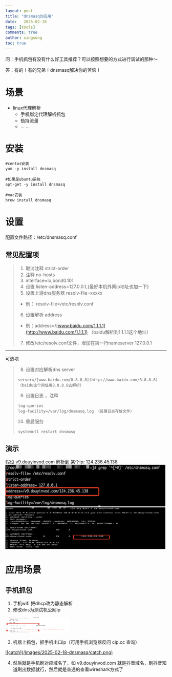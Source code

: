 ```yaml
---
layout: post
title: "dnsmasq的应用"
date:   2025-02-18
tags: [tools]
comments: true
author: xingsong
toc: true
---
```


问：手机抓包有没有什么好工具推荐？可以按照想要的方式进行调试的那种～

答：有的！有的兄弟！dnsmasq解决你的苦恼！

<!-- more -->

# 场景

- linux代理解析
  - 手机绑定代理解析抓包
  - 劫持流量
  - ... ...

# 安装

```shell
#centos安装
yum -y install dnsmasq

#如果是ubuntu系统
apt-get -y install dnsmasq

#mac安装
brew install dnsmasq
```

# 设置

配置文件路径：/etc/dnsmasq.conf

## 常见配置项

> 1. 取消注释 strict-order
> 2. 注释 no-hosts
> 3. interface=lo,bond0.101
> 4. 设置 listen-address=127.0.0.1,{最好本机外网ip地址也加一下}
> 5. 设置上游dns服务器 resolv-file=xxxxx
> 	- 例： resolv-file=/etc/resolv.conf
> 6. 设置解析 address
> 	- 例：address=/[www.baidu.com/1.1.1.1](http://www.baidu.com/1.1.1.1) （baidu解析到1.1.1.1这个地址）
> 7. 修改/etc/resolv.conf文件，增加在第一行nameserver 127.0.0.1

***

可选项
> 8. 设置对应解析dns server
> ```shell
> server=/[www.baidu.com/8.8.8.8](http://www.baidu.com/8.8.8.8) （baidu这个网址用8.8.8.8去解析）
> ```
> 9. 设置日志 ，注释
> ```shell
> log-queries  
> log-facility=/var/log/dnsmasq.log （设置日志存放文件）
> ```
> 10. 重启服务
> ```shell
> systemctl restart dnsmasq
> ```

## 演示

假设 v9.douyinvod.com 解析到 某个ip: 124.236.45.138
<a href="/images/2025-02-18-dnsmasq/dispostion.png" data-lightbox="image-1" data-title="配置">
  <img src="/images/2025-02-18-dnsmasq/dispostion.png" alt="配置" width="500" height="130">
</a>
<a href="/images/2025-02-18-dnsmasq/dig.png" data-lightbox="image-1" data-title="dig">
  <img src="/images/2025-02-18-dnsmasq/dig.png" alt="dig" width="500" height="130">
</a>

# 应用场景

## 手机抓包

1. 手机wifi 把dhcp改为静态解析
2. 修改dns为测试机公网ip
<a href="/images/2025-02-18-dnsmasq/wifi.png" data-lightbox="image-1" data-title="wifi">
  <img src="/images/2025-02-18-dnsmasq/wifi.png" alt="dig" width="200" height="50">
</a>

3. 机器上抓包，抓手机出口ip（可用手机浏览器反问 cip.cc 查询）
<a href="/images/2025-02-18-dnsmasq/catch.png" data-lightbox="image-1" data-title="catch">
  ![catch](/images/2025-02-18-dnsmasq/catch.png)
</a>

4. 然后就是手机刷对应域名了，如 v9.douyinvod.com 就是抖音域名，刷抖音知道刷出数据就行，然后就是普通的查看wireshark方式了